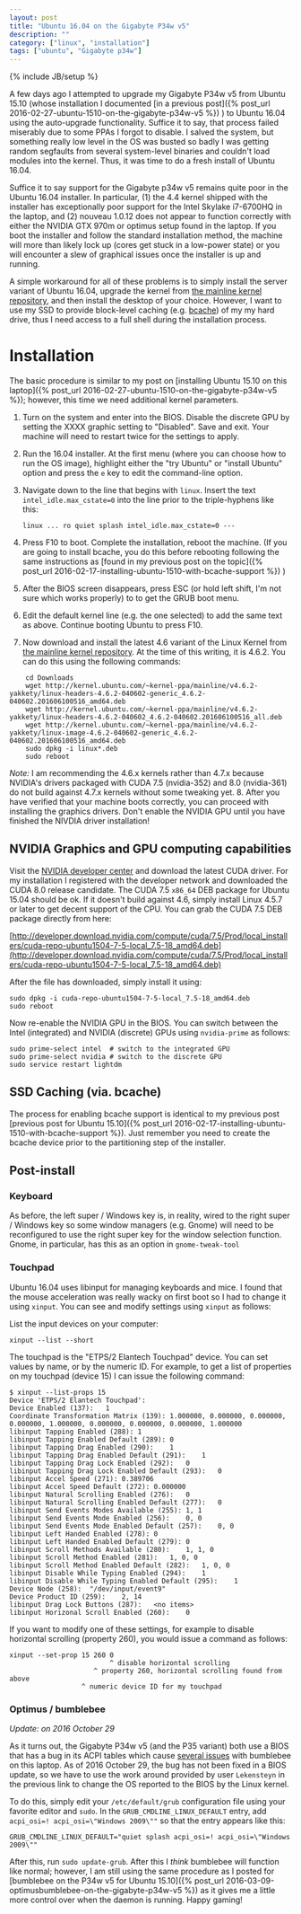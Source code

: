 ```yaml
---
layout: post
title: "Ubuntu 16.04 on the Gigabyte P34w v5"
description: ""
category: ["linux", "installation"]
tags: ["ubuntu", "Gigabyte p34w"]
---
```

{% include JB/setup %}

A few days ago I attempted to upgrade my Gigabyte P34w v5 from Ubuntu 15.10
(whose installation I documented
[in a previous post]({% post_url 2016-02-27-ubuntu-1510-on-the-gigabyte-p34w-v5 %})
) to Ubuntu 16.04 using the auto-upgrade functionality. Suffice it to say, that process
failed miserably due to some PPAs I forgot to disable. I salved the system, but something
really low level in the OS was busted so badly I was getting random segfaults from several
system-level binaries and couldn't load modules into the kernel. Thus, it was time to do
a fresh install of Ubuntu 16.04.

Suffice it to say support for the Gigabyte p34w v5 remains quite poor in the Ubuntu 16.04
installer. In particular, (1) the 4.4 kernel shipped with the installer has exceptionally
poor support for the Intel Skylake i7-6700HQ in the laptop, and (2) nouveau 1.0.12 does
not appear to function correctly with either the NVIDIA GTX 970m or optimus setup found
in the laptop. If you boot the installer and follow the standard installation method,
the machine will more than likely lock up (cores get stuck in a low-power state) or
you will encounter a slew of graphical issues once the installer is up and running.

A simple workaround for all of these problems is to simply install the server variant
of Ubuntu 16.04, upgrade the kernel from 
[the mainline kernel repository](http://kernel.ubuntu.com/~kernel-ppa/mainline), and
then install the desktop of your choice. However, I want to use my SSD to provide 
block-level caching (e.g. [bcache](http://kernel.ubuntu.com/~kernel-ppa/mainline)) 
of my my hard drive, thus I need access to a full shell during the installation process.

# Installation

The basic procedure is similar to my post on
[installing Ubuntu 15.10 on this laptop]({% post_url 2016-02-27-ubuntu-1510-on-the-gigabyte-p34w-v5 %}); 
however, this time we need additional kernel parameters.

1. Turn on the system and enter into the BIOS. Disable the discrete GPU by setting the
   XXXX graphic setting to "Disabled". Save and exit. Your machine will need to restart
   twice for the settings to apply.
2. Run the 16.04 installer. At the first menu (where you can choose how 
   to run the OS image), highlight either the "try Ubuntu" or "install Ubuntu"
   option and press the `e` key to edit the command-line option.
3. Navigate down to the line that begins with `linux`. Insert the text
   `intel_idle.max_cstate=0` into the line prior to the triple-hyphens like this:

    ```
    linux ... ro quiet splash intel_idle.max_cstate=0 ---
    ```

4. Press F10 to boot. Complete the installation, reboot the machine.
   (If you are going to install bcache, you do this before rebooting following the same
   instructions as 
   [found in my previous post on the topic]({% post_url 2016-02-17-installing-ubuntu-1510-with-bcache-support %})
   )
5. After the BIOS screen disappears, press ESC (or hold left shift, I'm not sure which
   works properly) to to get the GRUB boot menu.
6. Edit the default kernel line (e.g. the one selected) to add the same text as above.
   Continue booting Ubuntu to press F10.
7. Now download and install the latest 4.6 variant of the Linux Kernel from
   [the mainline kernel repository](http://kernel.ubuntu.com/~kernel-ppa/mainline).
   At the time of this writing, it is 4.6.2. You can do this using the following commands:

~~~~~
    cd Downloads
    wget http://kernel.ubuntu.com/~kernel-ppa/mainline/v4.6.2-yakkety/linux-headers-4.6.2-040602-generic_4.6.2-040602.201606100516_amd64.deb
    wget http://kernel.ubuntu.com/~kernel-ppa/mainline/v4.6.2-yakkety/linux-headers-4.6.2-040602_4.6.2-040602.201606100516_all.deb
    wget http://kernel.ubuntu.com/~kernel-ppa/mainline/v4.6.2-yakkety/linux-image-4.6.2-040602-generic_4.6.2-040602.201606100516_amd64.deb
    sudo dpkg -i linux*.deb
    sudo reboot
~~~~~
  
*Note:* I am recommending the 4.6.x kernels rather than 4.7.x because NVIDIA's drivers packaged
with CUDA 7.5 (nvidia-352) and 8.0 (nvidia-361) do not build against 4.7.x kernels without
some tweaking yet.
8. After you have verified that your machine boots correctly, you can proceed with installing
   the graphics drivers. Don't enable the NVIDIA GPU until you have finished the NIVDIA driver
   installation!

## NVIDIA Graphics and GPU computing capabilities

Visit the [NVIDIA developer center](https://developer.nvidia.com/cuda-downloads)
and download the latest CUDA driver. For my installation I registered with the developer
network and downloaded the CUDA 8.0 release candidate. The CUDA 7.5 `x86_64` DEB package for 
Ubuntu 15.04 should be ok. If it doesn't build against 4.6, simply install Linux 4.5.7 or
later to get decent support of the CPU. You can grab the CUDA 7.5 DEB package directly from here:

[http://developer.download.nvidia.com/compute/cuda/7.5/Prod/local_installers/cuda-repo-ubuntu1504-7-5-local_7.5-18_amd64.deb](http://developer.download.nvidia.com/compute/cuda/7.5/Prod/local_installers/cuda-repo-ubuntu1504-7-5-local_7.5-18_amd64.deb)

After the file has downloaded, simply install it using:

    sudo dpkg -i cuda-repo-ubuntu1504-7-5-local_7.5-18_amd64.deb
    sudo reboot
    
Now re-enable the NVIDIA GPU in the BIOS. You can switch between the Intel (integrated) and NVIDIA
(discrete) GPUs using `nvidia-prime` as follows:

    sudo prime-select intel  # switch to the integrated GPU
    sudo prime-select nvidia # switch to the discrete GPU
    sudo service restart lightdm
    
## SSD Caching (via. bcache)

The process for enabling bcache support is identical to my previous post
[previous post for Ubuntu 15.10]({% post_url 2016-02-17-installing-ubuntu-1510-with-bcache-support %}). 
Just remember you need to create the bcache device prior to the partitioning step of the
installer.

## Post-install

### Keyboard

As before, the left super / Windows key is, in reality, wired to the right super / Windows key
so some window managers (e.g. Gnome) will need to be reconfigured to use the right super
key for the window selection function. Gnome, in particular, has this as an option in
`gnome-tweak-tool`

### Touchpad

Ubuntu 16.04 uses libinput for managing keyboards and mice. I found that the mouse acceleration
was really wacky on first boot so I had to change it using `xinput`. You can see and modify
settings using `xinput` as follows:

List the input devices on your computer:
    
    xinput --list --short

The touchpad is the "ETPS/2 Elantech Touchpad" device. You can set values by name, or
by the numeric ID. For example, to get a list of properties on my touchpad (device 15) I
can issue the following command:
    
    
    $ xinput --list-props 15
    Device 'ETPS/2 Elantech Touchpad':
	Device Enabled (137):	1
	Coordinate Transformation Matrix (139):	1.000000, 0.000000, 0.000000, 0.000000, 1.000000, 0.000000, 0.000000, 0.000000, 1.000000
	libinput Tapping Enabled (288):	1
	libinput Tapping Enabled Default (289):	0
	libinput Tapping Drag Enabled (290):	1
	libinput Tapping Drag Enabled Default (291):	1
	libinput Tapping Drag Lock Enabled (292):	0
	libinput Tapping Drag Lock Enabled Default (293):	0
	libinput Accel Speed (271):	0.389706
	libinput Accel Speed Default (272):	0.000000
	libinput Natural Scrolling Enabled (276):	0
	libinput Natural Scrolling Enabled Default (277):	0
	libinput Send Events Modes Available (255):	1, 1
	libinput Send Events Mode Enabled (256):	0, 0
	libinput Send Events Mode Enabled Default (257):	0, 0
	libinput Left Handed Enabled (278):	0
	libinput Left Handed Enabled Default (279):	0
	libinput Scroll Methods Available (280):	1, 1, 0
	libinput Scroll Method Enabled (281):	1, 0, 0
	libinput Scroll Method Enabled Default (282):	1, 0, 0
	libinput Disable While Typing Enabled (294):	1
	libinput Disable While Typing Enabled Default (295):	1
	Device Node (258):	"/dev/input/event9"
	Device Product ID (259):	2, 14
	libinput Drag Lock Buttons (287):	<no items>
	libinput Horizonal Scroll Enabled (260):	0
    
If you want to modify one of these settings, for example to disable horizontal scrolling
(property 260), you would issue a command as follows:

    xinput --set-prop 15 260 0
                             ^ disable horizontal scrolling
                         ^ property 260, horizontal scrolling found from above
                      ^ numeric device ID for my touchpad

### Optimus / bumblebee

*Update: on 2016 October 29*

As it turns out, the Gigabyte P34w v5 (and the P35 variant) both use a BIOS
that has a bug in its ACPI tables which cause
[several issues](https://github.com/Bumblebee-Project/Bumblebee/issues/764)
with bumblebee on this laptop. As of 2016 October 29, the bug has not been
fixed in a BIOS update, so we have to use the work around provided by user 
`Lekensteyn` in the previous link to change the OS reported to the BIOS
by the Linux kernel.

To do this, simply edit your `/etc/default/grub` configuration file using
your favorite editor and `sudo`. In the
`GRUB_CMDLINE_LINUX_DEFAULT` entry, add `acpi_osi=! acpi_osi=\"Windows 2009\""`
so that the entry appears like this:

```
GRUB_CMDLINE_LINUX_DEFAULT="quiet splash acpi_osi=! acpi_osi=\"Windows 2009\""
```

After this, run `sudo update-grub`. After this I *think* bumblebee will function
like normal; however, I am still using the same procedure as I posted for
[bumblebee on the P34w v5 for Ubuntu 15.10]({% post_url 2016-03-09-optimusbumblebee-on-the-gigabyte-p34w-v5 %})
as it gives me a little more control over when the daemon is running.
Happy gaming!

